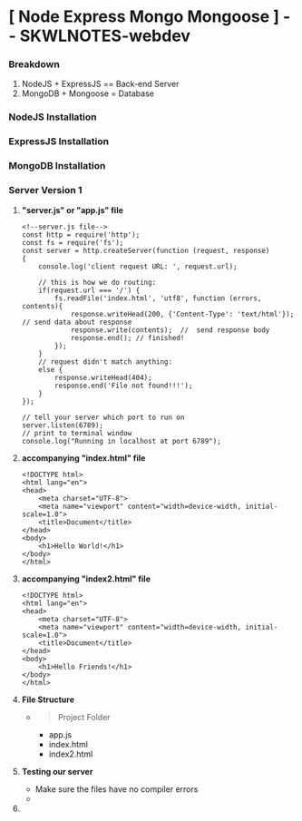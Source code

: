 # [ Node Express Mongo Mongoose ] -- SKWLNOTES-webdev

### Breakdown
1. NodeJS + ExpressJS == Back-end Server
2. MongoDB + Mongoose = Database

### NodeJS Installation

### ExpressJS Installation

### MongoDB Installation

### Server Version 1
1. **"server.js" or "app.js" file**

	```
	<!--server.js file-->
	const http = require('http');
	const fs = require('fs');
	const server = http.createServer(function (request, response)
	{
	    console.log('client request URL: ', request.url);
	    
	    // this is how we do routing:
	    if(request.url === '/') {
	        fs.readFile('index.html', 'utf8', function (errors, contents){
	            response.writeHead(200, {'Content-Type': 'text/html'});  // send data about response
	            response.write(contents);  //  send response body
	            response.end(); // finished!
	        });
	    }
	    // request didn't match anything:
	    else {
	        response.writeHead(404);
	        response.end('File not found!!!');
	    }
	});
	
	// tell your server which port to run on
	server.listen(6789);
	// print to terminal window
	console.log("Running in localhost at port 6789");
	```
2. 	**accompanying "index.html" file**

	```
	<!DOCTYPE html>
	<html lang="en">
	<head>
	    <meta charset="UTF-8">
	    <meta name="viewport" content="width=device-width, initial-scale=1.0">
	    <title>Document</title>
	</head>
	<body>
	    <h1>Hello World!</h1>
	</body>
	</html>
	
	```

3. 	**accompanying "index2.html" file**
	
	```
	<!DOCTYPE html>
	<html lang="en">
	<head>
	    <meta charset="UTF-8">
	    <meta name="viewport" content="width=device-width, initial-scale=1.0">
	    <title>Document</title>
	</head>
	<body>
	    <h1>Hello Friends!</h1>
	</body>
	</html>
	
	```
	
4. **File Structure**
	* > Project Folder
		* app.js
		* index.html
		* index2.html
5. **Testing our server**
	* Make sure the files have no compiler errors
	* 
6. 